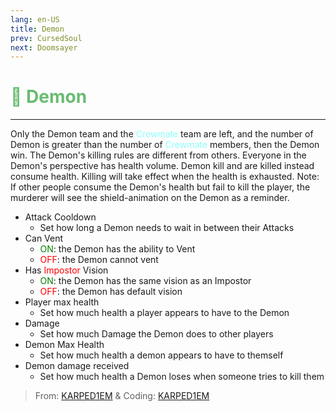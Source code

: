 ```yaml
---
lang: en-US
title: Demon
prev: CursedSoul
next: Doomsayer
---
```


# <font color="#68bc71">👿 <b>Demon</b></font> <Badge text="Evil" type="tip" vertical="middle"/>
---

Only the Demon team and the <font color=#8cffff>Crewmate</font> team are left, and the number of Demon is greater than the number of <font color=#8cffff>Crewmate</font> members, then the Demon win. The Demon's killing rules are different from others. Everyone in the Demon's perspective has health volume. Demon kill and are killed instead consume health. Killing will take effect when the health is exhausted. Note: If other people consume the Demon's health but fail to kill the player, the murderer will see the shield-animation on the Demon as a reminder.
* Attack Cooldown
  * Set how long a Demon needs to wait in between their Attacks
* Can Vent
  * <font color=green>ON</font>: the Demon has the ability to Vent
  * <font color=red>OFF</font>: the Demon cannot vent
* Has <font color=red>Impostor</font> Vision
  * <font color=green>ON</font>: the Demon has the same vision as an Impostor
  * <font color=red>OFF</font>: the Demon has default vision
* Player max health
  * Set how much health a player appears to have to the Demon
* Damage
  * Set how much Damage the Demon does to other players
* Demon Max Health
  * Set how much health a demon appears to have to themself
* Demon damage received
  * Set how much health a Demon loses when someone tries to kill them


> From: [KARPED1EM](https://github.com/KARPED1EM) &  Coding: [KARPED1EM](https://github.com/KARPED1EM)